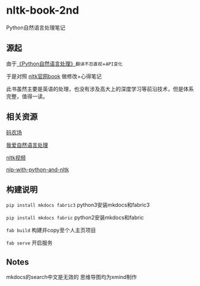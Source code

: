 # nltk-book-2nd
Python自然语言处理笔记

## 源起
由于[《Python自然语言处理》](https://item.jd.com/11487324.html)``翻译不忍直视``+``API变化``

于是对照 [nltk官网book](http://www.nltk.org/book/) 做修改+心得笔记

此书虽然主要是英语的处理，也没有涉及高大上的深度学习等前沿技术，但是体系完整，值得一读。

## 相关资源
[码农场](http://www.hankcs.com/nlp)

[我爱自然语言处理](http://www.52nlp.cn/)

[nltk视频](https://space.bilibili.com/93328009?spm_id_from=333.338.viewbox_report.7#/channel/detail?cid=25850)

[nlp-with-python-and-nltk](https://github.com/PrestonNalls/nlp-with-python-and-nltk)

## 构建说明
`pip install mkdocs fabric3` python3安装mkdocs和fabric3

`pip install mkdocs fabric` python2安装mkdocs和fabric

`fab build` 构建并copy至个人主页项目

`fab serve` 开启服务

## Notes
mkdocs的search中文是无效的
思维导图均为xmind制作
